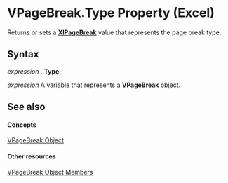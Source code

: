 
# VPageBreak.Type Property (Excel)

Returns or sets a  **[XlPageBreak](8e8f88fd-d12d-077d-bf36-a9084771fa41.md)** value that represents the page break type.


## Syntax

 _expression_ . **Type**

 _expression_ A variable that represents a **VPageBreak** object.


## See also


#### Concepts


[VPageBreak Object](0b37bdc0-b7e2-2b3f-ba6c-853cbbb67837.md)
#### Other resources


[VPageBreak Object Members](d6d29663-7922-a736-8964-730815c46e07.md)
